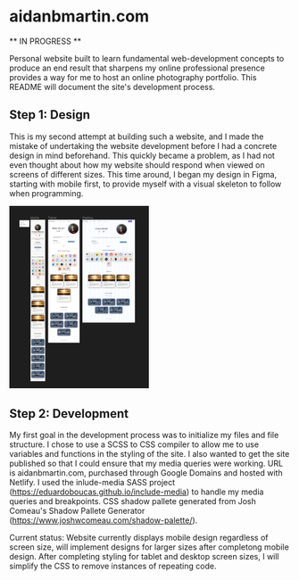 # aidanbmartin.com

** IN PROGRESS **

Personal website built to learn fundamental web-development concepts to produce an end result that sharpens my online professional presence provides a way for me to host an online photography portfolio. This README will document the site's development process.

## Step 1: Design 
This is my second attempt at building such a website, and I made the mistake of undertaking the website development before I had a concrete design in mind beforehand. This quickly became a problem, as I had not even thought about how my website should respond when viewed on screens of different sizes. This time around, I began my design in Figma, starting with mobile first, to provide myself with a visual skeleton to follow when programming.

<img src="https://github.com/aidanbmartin/aidanbmartin.com/blob/main/images/screenshots/FigmaScreenshot.png" alt="Website design screenshot." width="250"/>

## Step 2: Development
My first goal in the development process was to initialize my files and file structure. I chose to use a SCSS to CSS compiler to allow me to use variables and functions in the styling of the site. I also wanted to get the site published so that I could ensure that my media queries were working. URL is aidanbmartin.com, purchased through Google Domains and hosted with Netlify. I used the inlude-media SASS project (https://eduardoboucas.github.io/include-media) to handle my media queries and breakpoints. CSS shadow pallete generated from Josh Comeau's Shadow Pallete Generator (https://www.joshwcomeau.com/shadow-palette/).

Current status: Website currently displays mobile design regardless of screen size, will implement designs for larger sizes after completong mobile design. After completing styling for tablet and desktop screen sizes, I will simplify the CSS to remove instances of repeating code.

